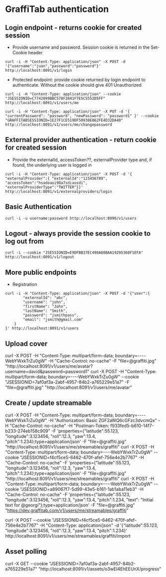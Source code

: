 # GraffiTab authentication

## Login endpoint - returns cookie for created session

* Provide username and password. Session cookie is returned in the Set-Cookie header

```
curl -i -H "Content-Type: application/json" -X POST -d '{"username":"juan","password":"password"}' http://localhost:8091/v1/login
```

* Protected endpoint: provide cookie returned by login endpoint to authenticate. Without the cookie should give 401 Unauthorized


```
curl -i -H "Content-Type: application/json" --cookie "JSESSIONID=C7742099BBC578F3841F7E5C5552D5FF" http://localhost:8091/v1/users/me
```

```
curl -i -H "Content-Type: application/json" -X PUT -d '{ "currentPassword": "password", "newPassword": "password1" }' --cookie "GRAFFITABSESSIONID=1E27F1CE519DF50938E862FE4D32DA40" http://localhost:8091/v1/users/me/changepassword

```

## External provider authentication - return cookie for created session

 * Provide the externalId, accessToken??, externalProvider type and, if found, the underlying user is logged in

```
curl -i -H "Content-Type: application/json" -X POST -d '{ "externalProvider":{ "externalId":"123456789", "accessToken":"hsadoaoi98a7sdiausdi", "externalProviderType":"TWITTER"}}' http://localhost:8091/v1/externalproviders/login
```

## Basic Authentication

```
curl -i -u username:password http://localhost:8090/v1/users
```

## Logout - always provide the session cookie to log out from

```
curl -i --cookie "JSESSIONID=E9DFBB37EC490A08BAA19295360F1EFA" http://localhost:8091/v1/logout
```

## More public endpoints

* Registration
```
curl -i -H "Content-Type: application/json" -X POST -d '{"user":{
        "externalId": "abc",
        "username": "john",
        "firstName": "John",
        "lastName": "Smith",
        "password": "jsmithpass",
        "email": "jsmith@gmail.com"
    }
}' http://localhost:8091/v1/users
```


## Upload cover

curl -X POST -H "Content-Type: multipart/form-data; boundary=----WebYWxkTrZu0gW" -H "Cache-Control: no-cache" -F "file=@graffiti.jpg" "http://localhost:8091/v1/users/me/avatar?username=david&password=password1"
curl -X POST -H "Content-Type: multipart/form-data; boundary=----WebYWxkTrZu0gW" --cookie "JSESSIONID=7af0af3a-2abf-4957-84b2-a765229e51a7" -F "file=@graffiti.jpg" "http://localhost:8091/v1/users/me/avatar"

## Create / update streamable
curl -X POST -H "Content-Type: multipart/form-data; boundary=----WebYWxkTrZu0gW" -H "Authorization: Basic ZGF2aWQ6cGFzc3dvcmQx" -H "Cache-Control: no-cache" -H "Postman-Token: f933fed5-b610-14f7-b233-274eb158c909" -F 'properties={"latitude":55.123, "longitude":3.123456, "roll":12.3, "yaw":13.4, "pitch":1.234};type=application/json' -F "file=@graffiti.jpg" "http://localhost:8091/v1/users/me/streamables/graffiti"
curl -X POST -H "Content-Type: multipart/form-data; boundary=----WebYWxkTrZu0gW" --cookie "JSESSIONID=f4cf5ce5-6462-470f-afef-756e4e2b7767" -H "Cache-Control: no-cache" -F 'properties={"latitude":55.123, "longitude":3.123456, "roll":12.3, "yaw":13.4, "pitch":1.234};type=application/json' -F "file=@graffiti.jpg" "http://localhost:8091/v1/users/me/streamables/graffiti"
curl -X POST -H "Content-Type: multipart/form-data; boundary=----WebYWxkTrZu0gW" --cookie "JSESSIONID=a89067f7-5d99-43e5-b161-1ab1aba11eb3" -H "Cache-Control: no-cache" -F 'properties={"latitude":55.123, "longitude":3.123456, "roll":12.3, "yaw":13.4, "pitch":1.234, "text": "Initial text for @georgi"};type=application/json' -F "file=@graffiti.jpg" "https://dev.graffitab.com/v1/users/me/streamables/graffiti"


curl -X POST --cookie "JSESSIONID=f4cf5ce5-6462-470f-afef-756e4e2b7767"  -H "Content-Type: application/json" -d '{"latitude":55.123, "longitude":3.123456, "roll":12.3, "yaw":13.4, "pitch":1.234}' http://localhost:8091/v1/users/me/streamables/graffiti/import


## Asset polling

curl -X GET --cookie "JSESSIONID=7af0af3a-2abf-4957-84b2-a765229e51a7" "http://localhost:8091/v1/assets/o3wEI4EhEEUnX/progress"
